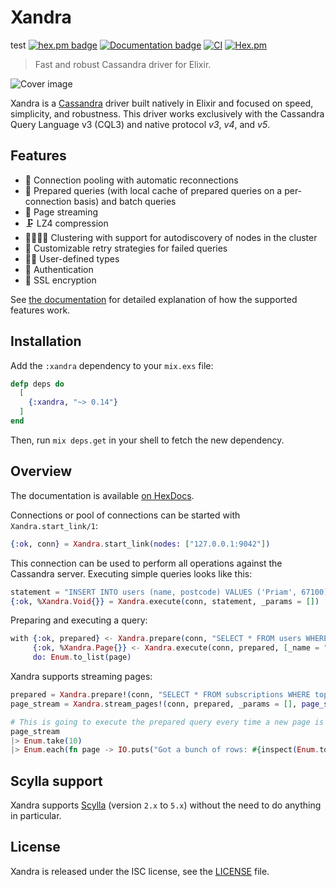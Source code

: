 # Xandra
test
[![hex.pm badge](https://img.shields.io/badge/Package%20on%20hex.pm-informational)](https://hex.pm/packages/xandra)
[![Documentation badge](https://img.shields.io/badge/Documentation-ff69b4)][documentation]
[![CI](https://github.com/lexhide/xandra/actions/workflows/main.yml/badge.svg)](https://github.com/lexhide/xandra/actions/workflows/main.yml)
[![Hex.pm](https://img.shields.io/hexpm/v/xandra.svg)](https://hex.pm/packages/xandra)

> Fast and robust Cassandra driver for Elixir.

![Cover image](http://i.imgur.com/qtbgj00.jpg)

Xandra is a [Cassandra][cassandra] driver built natively in Elixir and focused
on speed, simplicity, and robustness. This driver works exclusively with the
Cassandra Query Language v3 (CQL3) and native protocol *v3*, *v4*, and *v5*.

## Features

  * 🎱 Connection pooling with automatic reconnections
  * 🌯 Prepared queries (with local cache of prepared queries on a
    per-connection basis) and batch queries
  * 📃 Page streaming
  * 🗜️ LZ4 compression
  * 👩‍👩‍👧‍👧 Clustering with support for autodiscovery of nodes in the cluster
  * 🔁 Customizable retry strategies for failed queries
  * 👩‍💻 User-defined types
  * 🔑 Authentication
  * 🔐 SSL encryption

See [the documentation][documentation] for detailed explanation of how the
supported features work.

## Installation

Add the `:xandra` dependency to your `mix.exs` file:

```elixir
defp deps do
  [
    {:xandra, "~> 0.14"}
  ]
end
```

Then, run `mix deps.get` in your shell to fetch the new dependency.

## Overview

The documentation is available [on HexDocs][documentation].

Connections or pool of connections can be started with `Xandra.start_link/1`:

```elixir
{:ok, conn} = Xandra.start_link(nodes: ["127.0.0.1:9042"])
```

This connection can be used to perform all operations against the Cassandra
server. Executing simple queries looks like this:

```elixir
statement = "INSERT INTO users (name, postcode) VALUES ('Priam', 67100)"
{:ok, %Xandra.Void{}} = Xandra.execute(conn, statement, _params = [])
```

Preparing and executing a query:

```elixir
with {:ok, prepared} <- Xandra.prepare(conn, "SELECT * FROM users WHERE name = ?"),
     {:ok, %Xandra.Page{}} <- Xandra.execute(conn, prepared, [_name = "Priam"]),
     do: Enum.to_list(page)
```

Xandra supports streaming pages:

```elixir
prepared = Xandra.prepare!(conn, "SELECT * FROM subscriptions WHERE topic = :topic")
page_stream = Xandra.stream_pages!(conn, prepared, _params = [], page_size: 1_000)

# This is going to execute the prepared query every time a new page is needed:
page_stream
|> Enum.take(10)
|> Enum.each(fn page -> IO.puts("Got a bunch of rows: #{inspect(Enum.to_list(page))}") end)
```

## Scylla support

Xandra supports [Scylla][scylladb] (version `2.x` to `5.x`) without the need to do anything in particular.

## License

Xandra is released under the ISC license, see the [LICENSE](LICENSE) file.

[documentation]: https://hexdocs.pm/xandra
[cassandra]: http://cassandra.apache.org
[scylladb]: https://www.scylladb.com/
